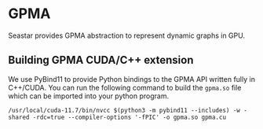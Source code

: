 # GPMA 

Seastar provides GPMA abstraction to represent dynamic graphs in GPU.

## Building GPMA CUDA/C++ extension

We use PyBind11 to provide Python bindings to the GPMA API written fully in C++/CUDA. You can run the following command to build the `gpma.so` file which can be imported into your python program.

```
/usr/local/cuda-11.7/bin/nvcc $(python3 -m pybind11 --includes) -w -shared -rdc=true --compiler-options '-fPIC' -o gpma.so gpma.cu
```